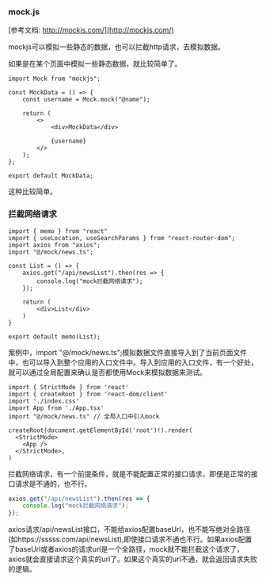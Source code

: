 ### mock.js

[参考文档: http://mockjs.com/](http://mockjs.com/)

mockjs可以模拟一些静态的数据，也可以拦截http请求，去模拟数据。

如果是在某个页面中模拟一些静态数据，就比较简单了。

```tsx
import Mock from "mockjs";

const MockData = () => {
    const username = Mock.mock("@name");

    return (
        <>
            <div>MockData</div>

            {username}
        </>
    );
};

export default MockData;
```

这种比较简单。


### 拦截网络请求

```tsx
import { memo } from "react"
import { useLocation, useSearchParams } from "react-router-dom";
import axios from "axios";
import "@/mock/news.ts";

const List = () => {
    axios.get("/api/newsList").then(res => {
        console.log("mock拦截网络请求");
    });
    
    return (
        <div>List</div>
    )
}

export default memo(List);
```

案例中，import "@/mock/news.ts";模拟数据文件直接导入到了当前页面文件中，也可以导入到整个应用的入口文件中。导入到应用的入口文件，有一个好处，就可以通过全局配置来确认是否都使用Mock来模拟数据来测试。

```tsx
import { StrictMode } from 'react'
import { createRoot } from 'react-dom/client'
import './index.css'
import App from './App.tsx'
import "@/mock/news.ts" // 全局入口中引入mock

createRoot(document.getElementById('root')!).render(
  <StrictMode>
    <App />
  </StrictMode>,
)
```

拦截网络请求，有一个前提条件，就是不能配置正常的接口请求，即便是正常的接口请求是不通的，也不行。

```ts
axios.get("/api/newsList").then(res => {
    console.log("mock拦截网络请求");
});
```

axios请求/api/newsList接口，不能给axios配置baseUrl，也不能写绝对全路径(如https://sssss.com/api/newsList),即使接口请求不通也不行。如果axios配置了baseUrl或者axios的请求url是一个全路径，mock就不能拦截这个请求了，axios就会直接请求这个真实的url了。如果这个真实的url不通，就会返回请求失败的逻辑。